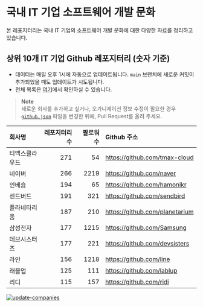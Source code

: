 # 국내 IT 기업 소프트웨어 개발 문화
본 레포지터리는 국내 IT 기업의 소프트웨어 개발 문화에 대한 다양한 자료를 정리하고 있습니다.

## 상위 10개 IT 기업 Github 레포지터리 (숫자 기준)

- 데이터는 매일 오후 1시에 자동으로 업데이트됩니다. `main` 브랜치에 새로운 커밋이 추가되었을 때도 업데이트가 시도됩니다.
- 전체 목록은 [여기](./github.md)에서 확인하실 수 있습니다.

> **Note**<br />
> 새로운 회사를 추가하고 싶거나, 오가니제이션 정보 수정이 필요한 경우 [`github.json`](./github.json) 파일을 변경한 뒤에, Pull Request를 올려 주세요.

<!-- MARKDOWN_TABLE(GITHUB): START -->

| **회사명** | **레포지터리 수** | **팔로워 수** | **Github 주소** |
|:---|---:|---:|:---|
| 티맥스클라우드 | 271 | 54 | https://github.com/tmax-cloud |
| 네이버 | 266 | 2219 | https://github.com/naver |
| 인베슘 | 194 | 65 | https://github.com/hamonikr |
| 센드버드 | 191 | 321 | https://github.com/sendbird |
| 플라네타리움 | 187 | 210 | https://github.com/planetarium |
| 삼성전자 | 177 | 1215 | https://github.com/Samsung |
| 데브시스터즈 | 177 | 221 | https://github.com/devsisters |
| 라인 | 156 | 1218 | https://github.com/line |
| 래블업 | 125 | 111 | https://github.com/lablup |
| 리디 | 115 | 157 | https://github.com/ridi |

<!-- MARKDOWN_TABLE(GITHUB): END -->

[![update-companies](https://github.com/JunRadish/korea-devculture/actions/workflows/update.yaml/badge.svg?branch=main)](https://github.com/JunRadish/korea-devculture/actions/workflows/update.yaml)